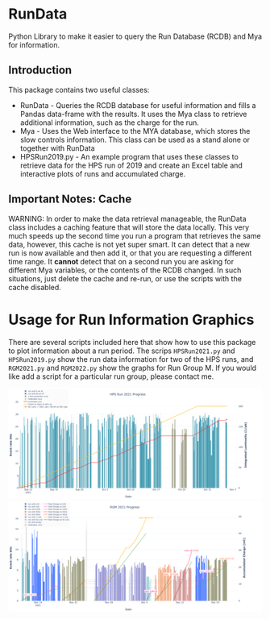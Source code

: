 # RunData
Python Library to make it easier to query the Run Database (RCDB) and Mya for information. 

## Introduction

This package contains two useful classes: 
* RunData - Queries the RCDB database for useful information and fills a Pandas data-frame
 with the results. It uses the Mya class to retrieve additional information, such as 
 the charge for the run.
* Mya     - Uses the Web interface to the MYA database, which stores the slow controls 
 information. This class can be used as a stand alone or together with RunData
* HPSRun2019.py - An example program that uses these classes to retrieve data for the 
 HPS run of 2019 and create an Excel table and interactive plots of runs and accumulated
 charge.
 
 
## Important Notes: Cache

WARNING: In order to make the data retrieval manageable, the RunData class includes a caching feature
that will store the data locally. This very much speeds up the second time you run a program
that retrieves the same data, however, this cache is not yet super smart. It can detect
that a new run is now available and then add it, or that you are requesting a different 
time range. It **cannot** detect that on a second run you are asking for different Mya 
variables, or the contents of the RCDB changed. In such situations, just delete the
cache and re-run, or use the scripts with the cache disabled.

# Usage for Run Information Graphics

There are several scripts included here that show how to use this package to plot information about 
a run period. The scrips `HPSRun2021.py` and `HPSRun2019.py` show the run data information for two 
of the HPS runs, and `RGM2021.py` and `RGM2022.py` show the graphs for Run Group M. If you would like
add a script for a particular run group, please contact me.

![Image for the HPS 2021 run.](HPSRun2021_progress.png)
![Image for the RGM 2021 run.](RGM2021_progress.png)